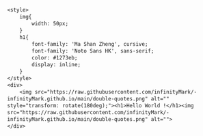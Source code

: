 
    <style>
        img{
            width: 50px;
        }
        h1{
            font-family: 'Ma Shan Zheng', cursive;
            font-family: 'Noto Sans HK', sans-serif;
            color: #1273eb;
            display: inline;
        }
    </style>
    <div>
        <img src="https://raw.githubusercontent.com/infinityMark/-infinityMark.github.io/main/double-quotes.png" alt="" style="transform: rotate(180deg);"><h1>Hello World !</h1><img src="https://raw.githubusercontent.com/infinityMark/-infinityMark.github.io/main/double-quotes.png" alt="">
    </div>
